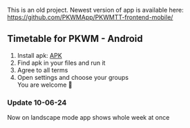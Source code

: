 This is an old project. Newest version of app is available here: https://github.com/PKWMApp/PKWMTT-frontend-mobile/

## Timetable for PKWM - Android
1. Install apk: [APK](https://github.com/florczaq/PKWM-Timetable/tree/main/PKWMTimeTable/android/app/build/outputs/apk/release)
2. Find apk in your files and run it 
3. Agree to all terms
4. Open settings and choose your groups <br/>
You are welcome 🫡

### Update 10-06-24
Now on landscape mode app shows whole week at once 


